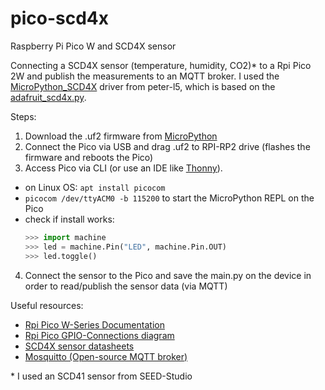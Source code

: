 # pico-scd4x
Raspberry Pi Pico W and SCD4X sensor

Connecting a SCD4X sensor (temperature, humidity, CO2)* to a Rpi Pico 2W and publish the measurements to an MQTT broker. I used the [MicroPython_SCD4X](https://github.com/peter-l5/MicroPython_SCD4X) driver from peter-l5, which is based on the [adafruit_scd4x.py](https://github.com/adafruit/Adafruit_CircuitPython_SCD4X/blob/main/adafruit_scd4x.py).

Steps:
1. Download the .uf2 firmware from [MicroPython](https://micropython.org/download/RPI_PICO2_W/)
2. Connect the Pico via USB and drag .uf2 to RPI-RP2 drive (flashes the firmware and reboots the Pico)
3. Access Pico via CLI (or use an IDE like [Thonny](https://thonny.org/)).
  - on Linux OS: `apt install picocom`
  - `picocom /dev/ttyACM0 -b 115200` to start the MicroPython REPL on the Pico
  - check if install works:
    ```python
    >>> import machine
    >>> led = machine.Pin("LED", machine.Pin.OUT)
    >>> led.toggle()
    ```
4. Connect the sensor to the Pico and save the main.py on the device in order to read/publish the sensor data (via MQTT)



Useful resources:
- [Rpi Pico W-Series Documentation](https://datasheets.raspberrypi.com/picow/connecting-to-the-internet-with-pico-w.pdf)
- [Rpi Pico GPIO-Connections diagram](https://www.elektronik-kompendium.de/sites/raspberry-pi/2611041.htm)
- [SCD4X sensor datasheets](https://sensirion.com/products/catalog/SEK-SCD41)
- [Mosquitto (Open-source MQTT broker)](https://mosquitto.org/)

\* I used an SCD41 sensor from SEED-Studio